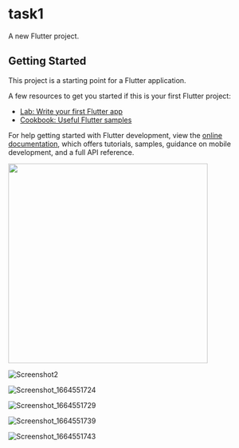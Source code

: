 # task1

A new Flutter project.

## Getting Started

This project is a starting point for a Flutter application.

A few resources to get you started if this is your first Flutter project:

- [Lab: Write your first Flutter app](https://docs.flutter.dev/get-started/codelab)
- [Cookbook: Useful Flutter samples](https://docs.flutter.dev/cookbook)

For help getting started with Flutter development, view the
[online documentation](https://docs.flutter.dev/), which offers tutorials,
samples, guidance on mobile development, and a full API reference.

<img src="https://user-images.githubusercontent.com/53401773/193304691-f4569765-aa6b-454d-9542-6a4c81e44a1e.png" width="400" height="400" />

![Screenshot2](https://user-images.githubusercontent.com/53401773/193304747-52781623-2b48-4f4a-9e36-b962c6793ccd.png)

![Screenshot_1664551724](https://user-images.githubusercontent.com/53401773/193304781-f519d7a7-87c8-4b43-8099-bfdc1f6a95e0.png)

![Screenshot_1664551729](https://user-images.githubusercontent.com/53401773/193304809-37296e94-83a7-462f-81c8-66a4c17cd2cf.png)


![Screenshot_1664551739](https://user-images.githubusercontent.com/53401773/193305023-3e588326-8b10-4385-a367-41472c5eb5b8.png)


![Screenshot_1664551743](https://user-images.githubusercontent.com/53401773/193305047-d8d08e01-6ae0-4545-975b-25dc2f279a77.png)


